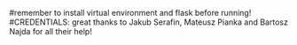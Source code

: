 #remember to install virtual environment and flask before running!
#CREDENTIALS: great thanks to Jakub Serafin, Mateusz Pianka and Bartosz Najda for all their help!
